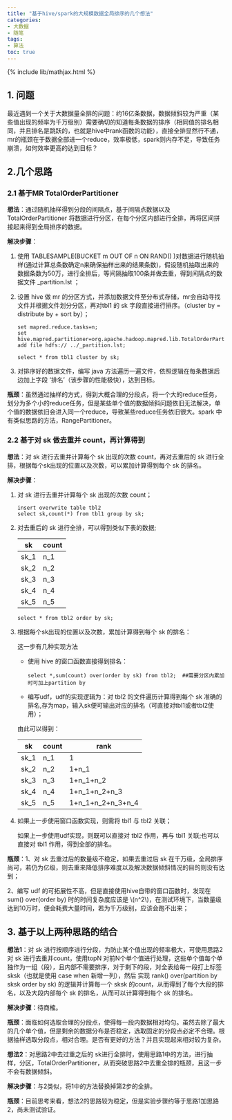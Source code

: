 ```yaml
---
title: "基于hive/spark的大规模数据全局排序的几个想法"
categories:
- 大数据
- 随笔
tags:
- 算法
toc: true
---
```


{% include lib/mathjax.html %}

 ## 1. 问题

最近遇到一个关于大数据量全排的问题：约16亿条数据，数据倾斜较为严重（某些值出现的频率为千万级别）需要确切的知道每条数据的排序（相同值的排名相同，并且排名是跳跃的，也就是hive中rank函数的功能），直接全排显然行不通，mr的瓶颈在于数据全部进一个reduce，效率极低，spark则内存不足，导致任务崩溃，如何效率更高的达到目标？

## 2.几个思路

### 2.1 基于MR TotalOrderPartitioner

**想法**：通过随机抽样得到分段的间隔点，基于间隔点数据以及 TotalOrderPartitioner 将数据进行分区，在每个分区内部进行全排，再将区间拼接起来得到全局排序的数据。

**解决步骤**：

1. 使用 TABLESAMPLE(BUCKET m OUT OF n ON RAND() )对数据进行随机抽样(通过计算总条数确定n来确保抽样出来的结果条数)，假设随机抽取出来的数据条数为50万，进行全排后，等间隔抽取100条并做去重，得到间隔点的数据文件 _partition.lst ；

2. 设置 hive 做 mr 的分区方式，并添加数据文件至分布式存储，mr会自动寻找文件并根据文件划分分区，再对tbl1 的 sk 字段直接进行排序。（cluster by = distribute by + sort by）；

   ```
   set mapred.reduce.tasks=n;
   set hive.mapred.partitioner=org.apache.hadoop.mapred.lib.TotalOrderPartitioner;
   add file hdfs:// ../_partition.lst;
   
   select * from tbl1 cluster by sk;
   ```

3. 对排序好的数据文件，编写 java 方法遍历一遍文件，依照逻辑在每条数据后边加上字段 ‘排名’（该步骤的性能极快），达到目标。

**瓶颈**：虽然通过抽样的方式，得到大概合理的分段点，将一个大的reduce任务，划分为多个小的reduce任务，但是某些单个值的数据倾斜问题依旧无法解决，单个值的数据依旧会进入同一个reduce，导致某些reduce任务依旧很大。spark 中有类似思路的方法，RangePartitioner。



### 2.2 基于对 sk 做去重并 count，再计算得到

**想法**：对 sk 进行去重并计算每个 sk 出现的次数 count，再对去重后的 sk 进行全排，根据每个sk出现的位置以及次数，可以累加计算得到每个 sk 的排名。

**解决步骤**：

1. 对 sk 进行去重并计算每个 sk 出现的次数 count；

   ```
   insert overwrite table tbl2
   select sk,count(*) from tbl1 group by sk;
   ```

2. 对去重后的 sk 进行全排，可以得到类似下表的数据;

   | sk   | count |
   | ---- | ----- |
   | sk_1 | n_1   |
   | sk_2 | n_2   |
   | sk_3 | n_3   |
   | sk_4 | n_4   |
   | sk_5 | n_5   |

   ```
   select * from tbl2 order by sk;
   ```

3. 根据每个sk出现的位置以及次数，累加计算得到每个 sk 的排名：

   这一步有几种实现方法

   - 使用 hive 的窗口函数直接得到排名：

     ```
     select *,sum(count) over(order by sk) from tbl2;  ##需要分区内累加时可加上partition by
     ```

   - 编写udf，udf的实现逻辑为：对 tbl2 的文件遍历计算得到每个 sk 准确的排名,存为map，输入sk便可输出对应的排名（可直接对tbl1或者tbl2使用）；

   由此可以得到：

   | sk   | count | rank              |
   | ---- | ----- | ----------------- |
   | sk_1 | n_1   | 1                 |
   | sk_2 | n_2   | 1+n_1             |
   | sk_3 | n_3   | 1+n_1+n_2         |
   | sk_4 | n_4   | 1+n_1+n_2+n_3     |
   | sk_5 | n_5   | 1+n_1+n_2+n_3+n_4 |

4. 如果上一步使用窗口函数实现，则需将 tbl1 与 tbl2 关联；

   如果上一步使用udf实现，则既可以直接对 tbl2 作用，再与 tbl1 关联;也可以直接对 tbl1 作用，得到全部的排名。

**瓶颈**：1、对 sk 去重过后的数量级不稳定，如果去重过后 sk 在千万级，全局排序尚可，若仍为亿级，则去重来降低排序难度以及解决数据倾斜情况的目的则没有达到；

2、编写 udf 的可拓展性不高，但是直接使用hive自带的窗口函数时，发现在 sum() over(order by) 时的时间复杂度应该是 \\(n^2\\)，在测试环境下，当数量级达到10万时，便会耗费大量时间，若为千万级别，应该会跑不出来；



## 3. 基于以上两种思路的结合

**想法1**：对 sk 进行按顺序进行分段，为防止某个值出现的频率极大，可使用思路2对 sk 进行去重并count，使用topN 对前N个单个值进行处理，这些单个值每个单独作为一组（段），且内部不需要排序，对于剩下的段，对全表给每一段打上标签 sksk（也就是使用 case when 新增一列），然后 实现 rank() over(partition by sksk order by sk) 的逻辑并计算每一个 sksk 的count，从而得到了每个大段的排名，以及大段内部每个 sk 的排名，从而可以计算得到每个 sk 的排名。

**解决步骤**：待商榷。

**瓶颈**：面临如何选取合理的分段点，使得每一段内数据相对均匀。虽然去除了最大的几个单个值，但是剩余的数据分布是否稳定，选取固定的分段点必定不合理。根据抽样选取分段点，相对合理。是否有更好的方法？并且实现起来相对较为复杂。

**想法2**：对思路2中去过重之后的 sk进行全排时，使用思路1中的方法，进行抽样，分区，TotalOrderPartitioner，从而突破思路2中去重全排的瓶颈，且这一步不会有数据倾斜。

**解决步骤**：与2类似，将1中的方法替换掉第2步的全排。

**瓶颈**：目前思考来看，想法2的思路较为稳定，但是实验步骤约等于思路1加思路2，尚未测试验证。
